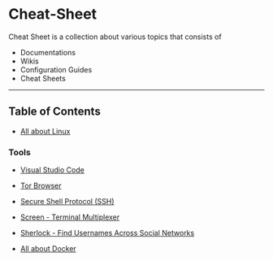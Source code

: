# Cheat-Sheet

Cheat Sheet is a collection about various topics that consists of

- Documentations
- Wikis
- Configuration Guides
- Cheat Sheets

---

## Table of Contents

- [All about Linux](linux/README.md)

### Tools

- [Visual Studio Code](linux/tools.md/#visual-studio-code)
- [Tor Browser](linux/tools.md#tor-browser)
- [Secure Shell Protocol (SSH)](linux/tools.md#secure-shell-protocol-ssh)
- [Screen - Terminal Multiplexer](linux/tools.md#screen)
- [Sherlock - Find Usernames Across Social Networks](linux/tools.md#sherlock)

- [All about Docker](docker/README.md)
